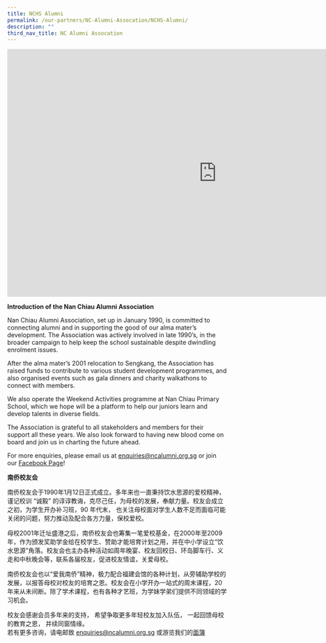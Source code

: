 ```yaml
---
title: NCHS Alumni
permalink: /our-partners/NC-Alumni-Assocation/NCHS-Alumni/
description: ""
third_nav_title: NC Alumni Assocation
---
```

<iframe allowfullscreen="true" height="569" width="960" frameborder="0" src="https://docs.google.com/presentation/d/e/2PACX-1vSFARdTi5yizhngRVdNVnS1w5663ue4o1cI_H2zU4uXGzDgllDQyei-u8v-rqSA_p98-zakLWMBwtmf/embed?start=false&amp;loop=false&amp;delayms=3000"></iframe>

**Introduction of the Nan Chiau Alumni Association**

Nan Chiau Alumni Association, set up in January 1990, is committed to connecting alumni and in supporting the good of our alma mater’s development. The Association was actively involved in late 1990’s, in the broader campaign to help keep the school sustainable despite dwindling enrolment issues.  
  
After the alma mater’s 2001 relocation to Sengkang, the Association has raised funds to contribute to various student development programmes, and also organised events such as gala dinners and charity walkathons&nbsp;to connect with members. &nbsp;  
  
We also operate the Weekend Activities programme at Nan Chiau Primary School, which we hope will be a platform to help our juniors learn and develop talents in diverse fields.  
  
The Association is grateful to all stakeholders and members for their support all these years. We also look forward to having new blood come on board and join us in charting the future ahead.&nbsp;

For more enquiries, please email us at&nbsp;[enquiries@ncalumni.org.sg](mailto:enquiries@ncalumni.org.sg)&nbsp;or join our&nbsp;[Facebook Page](https://www.facebook.com/nanchiaualumni)!&nbsp;

  

**南侨校友会**

南侨校友会于1990年1月12日正式成立。多年来也一直秉持饮水思源的爱校精神，谨记校训 “诚毅” 的谆谆教诲，克尽己任，为母校的发展，奉献力量。校友会成立之初，为学生开办补习班，90 年代末， 也关注母校面对学生人数不足而面临可能关闭的问题，努力推动及配合各方力量，保校爱校。  

  
母校2001年迁址盛港之后，南侨校友会也筹集一笔爱校基金，在2000年至2009年，作为颁发奖助学金给在校学生、赞助才能培育计划之用，并在中小学设立“饮水思源”角落。校友会也主办各种活动如周年晚宴、校友回校日、环岛脚车行、义走和中秋晚会等，联系各届校友，促进校友情谊，关爱母校。  
  
南侨校友会也以“爱我南侨”精神，极力配合福建会馆的各种计划，从旁辅助学校的发展，以报答母校对校友的培育之恩。校友会在小学开办一站式的周末课程，20年来从未间断。除了学术课程，也有各种才艺班，为学妹学弟们提供不同领域的学习机会。  
  
校友会感谢会员多年来的支持， 希望争取更多年轻校友加入队伍， 一起回馈母校的教育之恩， 并续同窗情缘。  
若有更多咨询，请电邮致&nbsp;[enquiries@ncalumni.org.sg](mailto:enquiries@ncalumni.org.sg)&nbsp;或游览我们的[面簿](https://www.facebook.com/nanchiaualumni)